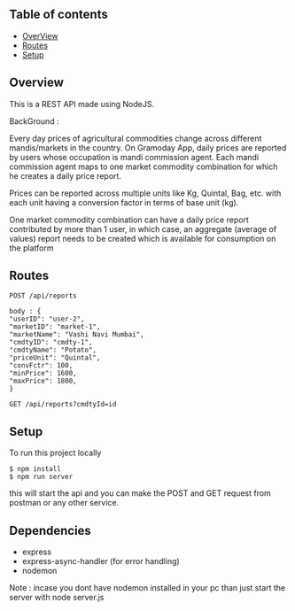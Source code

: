 ## Table of contents
* [OverView](#overview)
* [Routes](#routes)
* [Setup](#setup)

## Overview
This is a REST API made using NodeJS.

BackGround :

Every day prices of agricultural commodities change across different mandis/markets in the
country. On Gramoday App, daily prices are reported by users whose occupation is mandi
commission agent. Each mandi commission agent maps to one market commodity combination
for which he creates a daily price report.

Prices can be reported across multiple units like Kg, Quintal, Bag, etc. with each unit having a
conversion factor in terms of base unit (kg).

One market commodity combination can have a daily price report contributed by more than 1
user, in which case, an aggregate (average of values) report needs to be created which is
available for consumption on the platform

## Routes
```
POST /api/reports

body : {
"userID": "user-2",
"marketID": "market-1",
"marketName": "Vashi Navi Mumbai",
"cmdtyID": "cmdty-1",
"cmdtyName": "Potato",
"priceUnit": "Quintal",
"convFctr": 100,
"minPrice": 1600,
"maxPrice": 1800,
}
```

```
GET /api/reports?cmdtyId=id
```

## Setup
To run this project locally

```
$ npm install
$ npm run server
```
this will start the api and you can make the POST and GET request from postman or any other service.

## Dependencies
* express
* express-async-handler (for error handling)
* nodemon

Note : incase you dont have nodemon installed in your pc than just start the server with node server.js
